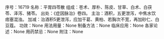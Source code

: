 序号：16719
名称：平胃四苓散
组成：苍术、厚朴、陈皮、甘草、白术、白茯苓、泽泻、猪苓。
出处：《症因脉治》卷四。
主治：酒积，五更泄泻，中焦水饮痞塞混浊。
加减：治酒积5更泄泻，应加干葛、黄柏、若胸次不宽，再加砂仁、白豆蔻。
功效：None
用法用量：None
制备方法：None
临床应用：None
各家论述：None
用药禁忌：None
附注：None
